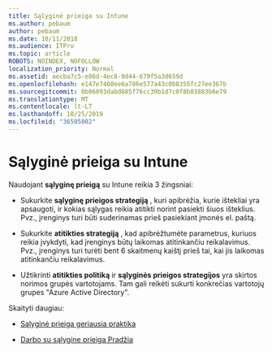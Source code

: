 ```yaml
---
title: Sąlyginė prieiga su Intune
ms.author: pebaum
author: pebaum
ms.date: 10/11/2018
ms.audience: ITPro
ms.topic: article
ROBOTS: NOINDEX, NOFOLLOW
localization_priority: Normal
ms.assetid: aecba7c5-e86d-4ec8-9d44-679f5a3d659d
ms.openlocfilehash: e147e7460ee6a786e577a43c0b8355fc27ee367b
ms.sourcegitcommit: 0b06093dabd685f76cc39b1d7c0f8b03883b6e79
ms.translationtype: MT
ms.contentlocale: lt-LT
ms.lasthandoff: 10/25/2019
ms.locfileid: "36505002"
---
```

# <a name="conditional-access-with-intune"></a>Sąlyginė prieiga su Intune

Naudojant **sąlyginę prieigą** su Intune reikia 3 žingsniai: 
  
- Sukurkite **sąlyginę prieigos strategiją** , kuri apibrėžia, kurie ištekliai yra apsaugoti, ir kokias sąlygas reikia atitikti norint pasiekti šiuos išteklius. Pvz., įrenginys turi būti suderinamas prieš pasiekiant įmonės el. paštą. 
    
- Sukurkite **atitikties strategiją** , kad apibrėžtumėte parametrus, kuriuos reikia įvykdyti, kad įrenginys būtų laikomas atitinkančiu reikalavimus. Pvz., įrenginys turi turėti bent 6 skaitmenų kaištį prieš tai, kai jis laikomas atitinkančiu reikalavimus. 
    
- Užtikrinti **atitikties politiką** ir **sąlyginės prieigos strategijos** yra skirtos norimos grupės vartotojams. Tam gali reikėti sukurti konkrečias vartotojų grupes "Azure Active Directory". 
    
Skaityti daugiau:
  
- [Sąlyginė prieiga geriausia praktika](https://docs.microsoft.com/azure/active-directory/conditional-access/best-practices)
    
- [Darbo su sąlygine prieiga Pradžia](https://docs.microsoft.com/azure/active-directory/active-directory-conditional-access-azure-portal-get-started)
    

